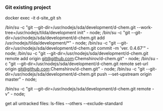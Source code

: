 ### Git existing project
docker exec -it d-site_git sh

/bin/su -c "git --git-dir=/usr/nodejs/sda/development/d-chem.git --work-tree=/usr/nodejs/tilda/development init" - node;
/bin/su -c "git --git-dir=/usr/nodejs/sda/development/d-chem.git add /usr/nodejs/tilda/development/*" - node;
/bin/su -c "git --git-dir=/usr/nodejs/sda/development/d-chem.git commit -m 'ver. 0.4.67'" - node;
/bin/su -c "git --git-dir=/usr/nodejs/sda/development/d-chem.git remote add origin git@github.com:Chemshirov/d-chem.git" - node;
/bin/su -c "git --git-dir=/usr/nodejs/sda/development/d-chem.git remote set-url origin git@github.com:Chemshirov/d-chem.git" - node;
/bin/su -c "git --git-dir=/usr/nodejs/sda/development/d-chem.git push --set-upstream origin master" - node;


/bin/su -c "git --git-dir=/usr/nodejs/sda/development/d-chem.git remote -v" - node;


get all untracked files: ls-files --others --exclude-standard
